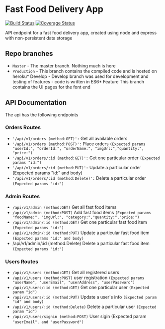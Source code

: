 # Fast Food Delivery App
[![Build Status](https://travis-ci.org/ekpangmichael/Fast-Food-Delivery-App.svg?branch=develop)](https://travis-ci.org/ekpangmichael/Fast-Food-Delivery-App)
[![Coverage Status](https://coveralls.io/repos/github/ekpangmichael/Fast-Food-Delivery-App/badge.png?branch=production)](https://coveralls.io/github/ekpangmichael/Fast-Food-Delivery-App?branch=production)

API endpoint for a fast food delivery app, created using node and express with non-persistent data storage

Repo branches
-------------

*   `Master` \- The master branch. Nothing much is here
*   `Production`
\- This branch contains the compiled code and is hosted on heroku*   Develop
\- Develop branch was used for development and testing of features - code is written in ES6*   Feature
This branch contains the UI pages for the font end

API Documentation
-----------------

The api has the following endpoints

### Orders Routes

*   `'/api/v1/orders (method:GET)':` Get all available orders
*   `'/api/v1/orders (method:POST)':` Place orders `(Expected params "userId:", "orderId:", "orderName:", "imgUrl:","quantity:", "price:")`
*   `'/api/v1/orders/:id (method:GET)':` Get one particular order `(Expected params "id:")`
*   `'/api/v1/orders/:id (method:PUT)':` Update a particular order (Expected params "id:" and body)
*   `'/api/v1/orders/:id (method:Delete)':` Delete a particular order `(Expected params "id:")`

### Admin Routes

*   `/api/v1/admin (method:GET)` Get all fast food items
*   `/api/v1/admin (method:POST)` Add fast food items `(Expected params "foodName:", "imgUrl:", "category:","quantity:","price:")`
*   `/api/v1/admin/:id (method:GET)` Get one particular fast food item `(Expected params "id:")`
*   `/api/v1/admin/:id (method:PUT)` Update a particular fast food item `(Expected params "id:" and body)`
*   /api/v1/admin/:id (method:Delete)
Delete a particular fast food item `(Expected params "id:")`

### Users Routes

*   `/api/v1/users (method:GET)` Get all registered users
*   `/api/v1/users (method:POST)` user registration `(Expected params "userName", "userEmail", "userAddress", "userPassword")`
*   `/api/v1/users/:id (method:GET)` Get one particular user `(Expected param "id")`
*   `/api/v1/users/:id (method:PUT)` Update a user's info `(Expected param "id" and body)`
*   `/api/v1/users/:id (method:Delete)` Delete a particular user `(Expected param "id")`
*   `/api/v1/users/signin (method:POST)` User sigin (Expected param `"userEmail", and "userPassword")`
